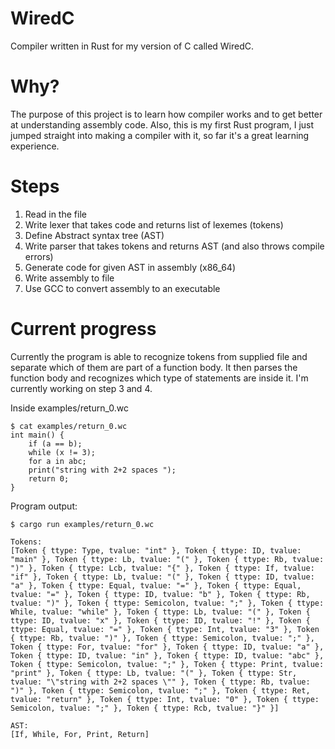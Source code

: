# WiredC

Compiler written in Rust for my version of C called WiredC.

# Why?

The purpose of this project is to learn how compiler works and to get better at understanding assembly code. Also, this is my first Rust program, I just jumped straight into making a compiler with it, so far it's a great learning experience.

# Steps

1. Read in the file
2. Write lexer that takes code and returns list of lexemes (tokens)
3. Define Abstract syntax tree (AST)
4. Write parser that takes tokens and returns AST (and also throws compile errors)
5. Generate code for given AST in assembly (x86_64)
6. Write assembly to file
7. Use GCC to convert assembly to an executable

# Current progress

Currently the program is able to recognize tokens from supplied file and separate which of them are part of a function body.
It then parses the function body and recognizes which type of statements are inside it. I'm currently working on step 3 and 4.

Inside examples/return_0.wc

```
$ cat examples/return_0.wc      
int main() {
	if (a == b); 
	while (x != 3);
	for a in abc;
	print("string with 2+2 spaces ");
	return 0;
}
```

Program output:

```
$ cargo run examples/return_0.wc

Tokens:
[Token { ttype: Type, tvalue: "int" }, Token { ttype: ID, tvalue: "main" }, Token { ttype: Lb, tvalue: "(" }, Token { ttype: Rb, tvalue: ")" }, Token { ttype: Lcb, tvalue: "{" }, Token { ttype: If, tvalue: "if" }, Token { ttype: Lb, tvalue: "(" }, Token { ttype: ID, tvalue: "a" }, Token { ttype: Equal, tvalue: "=" }, Token { ttype: Equal, tvalue: "=" }, Token { ttype: ID, tvalue: "b" }, Token { ttype: Rb, tvalue: ")" }, Token { ttype: Semicolon, tvalue: ";" }, Token { ttype: While, tvalue: "while" }, Token { ttype: Lb, tvalue: "(" }, Token { ttype: ID, tvalue: "x" }, Token { ttype: ID, tvalue: "!" }, Token { ttype: Equal, tvalue: "=" }, Token { ttype: Int, tvalue: "3" }, Token { ttype: Rb, tvalue: ")" }, Token { ttype: Semicolon, tvalue: ";" }, Token { ttype: For, tvalue: "for" }, Token { ttype: ID, tvalue: "a" }, Token { ttype: ID, tvalue: "in" }, Token { ttype: ID, tvalue: "abc" }, Token { ttype: Semicolon, tvalue: ";" }, Token { ttype: Print, tvalue: "print" }, Token { ttype: Lb, tvalue: "(" }, Token { ttype: Str, tvalue: "\"string with 2+2 spaces \"" }, Token { ttype: Rb, tvalue: ")" }, Token { ttype: Semicolon, tvalue: ";" }, Token { ttype: Ret, tvalue: "return" }, Token { ttype: Int, tvalue: "0" }, Token { ttype: Semicolon, tvalue: ";" }, Token { ttype: Rcb, tvalue: "}" }]

AST:
[If, While, For, Print, Return]
```
